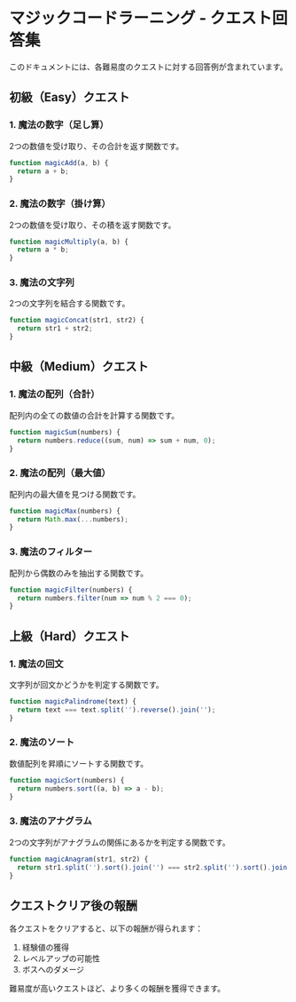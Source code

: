 # マジックコードラーニング - クエスト回答集

このドキュメントには、各難易度のクエストに対する回答例が含まれています。

## 初級（Easy）クエスト

### 1. 魔法の数字（足し算）
2つの数値を受け取り、その合計を返す関数です。

```javascript
function magicAdd(a, b) {
  return a + b;
}
```

### 2. 魔法の数字（掛け算）
2つの数値を受け取り、その積を返す関数です。

```javascript
function magicMultiply(a, b) {
  return a * b;
}
```

### 3. 魔法の文字列
2つの文字列を結合する関数です。

```javascript
function magicConcat(str1, str2) {
  return str1 + str2;
}
```

## 中級（Medium）クエスト

### 1. 魔法の配列（合計）
配列内の全ての数値の合計を計算する関数です。

```javascript
function magicSum(numbers) {
  return numbers.reduce((sum, num) => sum + num, 0);
}
```

### 2. 魔法の配列（最大値）
配列内の最大値を見つける関数です。

```javascript
function magicMax(numbers) {
  return Math.max(...numbers);
}
```

### 3. 魔法のフィルター
配列から偶数のみを抽出する関数です。

```javascript
function magicFilter(numbers) {
  return numbers.filter(num => num % 2 === 0);
}
```

## 上級（Hard）クエスト

### 1. 魔法の回文
文字列が回文かどうかを判定する関数です。

```javascript
function magicPalindrome(text) {
  return text === text.split('').reverse().join('');
}
```

### 2. 魔法のソート
数値配列を昇順にソートする関数です。

```javascript
function magicSort(numbers) {
  return numbers.sort((a, b) => a - b);
}
```

### 3. 魔法のアナグラム
2つの文字列がアナグラムの関係にあるかを判定する関数です。

```javascript
function magicAnagram(str1, str2) {
  return str1.split('').sort().join('') === str2.split('').sort().join('');
}
```

## クエストクリア後の報酬

各クエストをクリアすると、以下の報酬が得られます：

1. 経験値の獲得
2. レベルアップの可能性
3. ボスへのダメージ

難易度が高いクエストほど、より多くの報酬を獲得できます。 